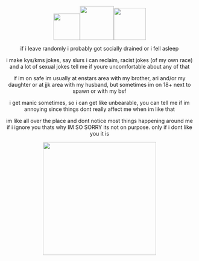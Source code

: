 <p align="center"> 
  <img width="70" src="https://file.garden/Zd4zBrmXyXjgTATs/ezgif.com-resize.gif"><img width="90" src="https://file.garden/Zd4zBrmXyXjgTATs/68747470733a2f2f6d656469612e646973636f72646170702e6e65742f6174746163686d656e74732f313032393634363136343830303331353431322f313138373230303533393235363138303832362f657a6769662e636f6d2d726573697a655f332e6769663f65783d36353936303561392669733d36.gif"><img width="85" src="https://file.garden/Zd4zBrmXyXjgTATs/28Made_Mood29_Arashi_Narukami_Chibi-ezgif.com-resize_2.gif">
  </p>


<p align="center">  if i leave randomly i probably got socially drained or i fell asleep</p>

<p align="center">  i make kys/kms jokes, say slurs i can reclaim, racist jokes (of my own race) and a lot of sexual jokes tell me if youre uncomfortable about any of that</p>

<p align="center">  if im on safe im usually at enstars area with my brother, ari and/or my daughter or at jjk area with my husband, but sometimes im on 18+ next to spawn or with my bsf</p>

<p align="center">  i get manic sometimes, so i can get like unbearable, you can tell me if im annoying since things dont really affect me when im like that 

<p align="center"> im like all over the place and dont notice most things happening around me if i ignore you thats why IM SO SORRY its not on purpose. only if i dont like you it is
  
<p align="center"> 
  <img width="300" src="https://file.garden/Zd4zBrmXyXjgTATs/tumblr_2440672d4167694ef074ad4077edd189_6310a2d3_500.png"</p>
<p align="center"> 

  </p>

  

